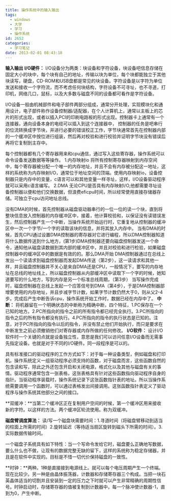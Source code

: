 ```yaml
---
title: 操作系统中的输入输出
tags:
  - windows
  - 大学
  - 学习
  - 操作系统
id: 2652
categories:
  - 学习笔记
date: 2013-02-01 08:43:18
---
```


**输入输出**
**I/O硬件：**
I/O设备分为两类：块设备和字符设备，块设备吧信息存储在固定大小的块中，每个块有自己的地址，传输以块为单位，每个块都能独立于其他块读写，硬盘，CD-ROM和USB盘都是常见的块设备。字符设备是以字符为单位发送和接收一个字符流，而不考虑任何块结构，字符设备不可寻址，也不寻道，打印机，网络几口，鼠标，以及大多数与磁盘不同的设备都可看作是字符设备。

I/O设备一般由机械部件和电子部件两部分组成，通常分开处理，实现模块化和通用设计，电子部件称作设备控制器/适配器，在个人计算机上，通常以主板上的芯片的形式出现，或者以插入PCI的印刷电路板的形式出现。控制器卡上通常有一个连接器，通向设备本身的电缆可以插入到这个连接器中，
控制器的任务是吧串行的位流转换成字节块，并进行必要的错误校正工作，字节块通常首先在控制器内部的一个缓冲区中按位进行组装，然后再对校验和进行校验并证明字节块没有错误后再将它复制到主存中。

每个控制器都有几个寄存器用来和cpu通信，通过写入这些寄存器，操作系统可以命令设备发送数据等等操作。
1.内存映射io
将所有控制寄存器映射到内存空间中，每个寄存器被分配一个唯一的内存地址，并且不会有内存被分配这一地址，这样的系统称为内存映射I/O，通常位于地址空间的顶端。使用内存映射io，设备控制器只是内存中的变量，c语言可以和其他变量一样寻址，这样，I/O设备驱动程序就可以采用c语言编写。
2.DMA
无论CPU是否具有内存映射I/O,他都需要寻址设备控制器以便和他们交换数据，但浪费eficpu时间，所以经常使用直接存储器存储。可独立于cpu访问地址总线。

没有DMA的时候，首先控制器从磁盘驱动器串行的一位一位的读一个块，直到将整块信息放入控制器的内存缓冲区中，接着，他计算校验和，以保证没有读错误发生，然后控制器产生一个中断，当操作系统开始运行时，它重复地从控制器的缓冲区中一次一个字节/一个字的读取该块的信息，并将其放入内存中。
当有DMA的时候，首先CPU通过设置DMA控制器的寄存器对它进行编程，所以DMA控制器知道将什么数据传送到什么地方，(第1步)DMA控制器还要向磁盘控制器发送一个命令，通知他从磁盘读数据到其内部的缓冲区中，并且对校验和进行检验，如果磁盘控制器中的缓冲区中的数据是有效的的。那么DMA开始
DMA控制器通过在总线上发出一个读请求到磁盘控制器而发起DMA传送（第2步），这一读请求和其他一样，并且磁盘控制器并不关心是来自DMA还是CPU，一般情况下，要写的内存地址在总线的地址线上，所以磁盘控制器从内部缓冲区中读取下一个字的时候，她知道要写的什么地方，写到内存是另一个标准总线周期，（第3步）
当写操作完成时，磁盘控制器在总线上发起一个应答信号到DMA（第4步），于是DMA控制器部增要使用的内存地址，并且步减字节计数，如果字节计数仍然大于0，则从父2-4步。完成后产生中断告诉cpu，操作系统开始工作时，数据已经在内存中了。
**中断：**
将机器留在一个明确状态的中断称为精确中断，四个特征，1.PC保存在一个已知的地方。2.PC所指向的指令之前的所有指令都已经完全执行。3.PC所指向的指令之后的所有指令都没有执行。4.PC所指向的指令的执行状态是已知的。注意，对于PC所指向的指令以后的指令，并没有禁止他们开始执行，而只是要求在中断发生之前必须撤销他们对寄存器或内存所做的任何修改。
**I/O软件：**
设计I/O软件时一个关键的点就是设备独立性，意思是我们可以访问任意I/O设备而无需事先指定设备。也就是对于不同的I/O硬件。同一段程序是可以的。

具有标准接口的驱动程序的工作方式如下：对于每一种设备类型，例如磁盘和打印机。操作系统定义一组驱动程序必须支持的函数，对于磁盘而言，这些函数自然的包含读和写，除此之外还包含开启和关闭电源，格式化以及其他与磁盘有关的事情。驱动程序通常包含一张表格，这张表格具有针对这些函数指向驱动程序自身的指针。当驱动程序装载时，操作系统记录下这张函数指针表的地址。所以当操作系统需要调用一个函数时，可以通过表格发出间接调用。这张函数指针表定义了驱动程序与操作系统其他部分之间的接口。

**双缓冲：**当第二个缓冲区正在复制用户空间的时候，第一个缓冲区用来接收新的字符。以这样的方法。两个缓冲区轮流使用。称为双缓冲。

**磁盘臂调度算法：**
读/写一个磁盘块需要时间：1.寻道时间（将磁盘臂移动到适当的柱面上所需的时间）2.旋转延迟（等待适当扇区旋转到磁头下所需的时间）。3.实际数据传输时间。

一个磁盘子系统具有如下特性：当一个写命令发给它时，磁盘要么正确地写数据，要么什么也不做，让现有的数据完整无缺的留下，这样的系统称为稳定存储器，并且是在软件中实现的。目标是不惜一切代价保持磁盘的一致性。

**时钟：**两种。1种是直接接到电源线上。就可以每个电压周期产生一个终端。现在比较少。另一种是由晶体振荡器，计数器和存储寄存器三个构成。当把一块石英晶体适当的切割并且安装到一定的压力之下时就可以产生非常精确的周期性信号。时钟启动时，存储寄存器的值被复制到计数器中，每一个脉冲使计数器-1，直到为0，产生中断。